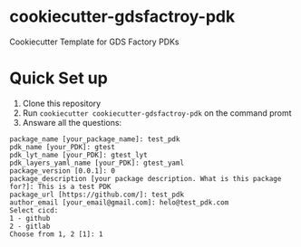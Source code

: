 # cookiecutter-gdsfactroy-pdk
Cookiecutter Template for GDS Factory PDKs

# Quick Set up
1. Clone this repository
2. Run `cookiecutter cookiecutter-gdsfactroy-pdk` on the command promt
3. Answare all the questions:
```
package_name [your_package_name]: test_pdk
pdk_name [your_PDK]: gtest
pdk_lyt_name [your_PDK]: gtest_lyt
pdk_layers_yaml_name [your_PDK]: gtest_yaml
package_version [0.0.1]: 0
package_description [your package description. What is this package for?]: This is a test PDK
package_url [https://github.com/]: test_pdk
author_email [your_email@gmail.com]: helo@test_pdk.com
Select cicd:
1 - github
2 - gitlab
Choose from 1, 2 [1]: 1
```